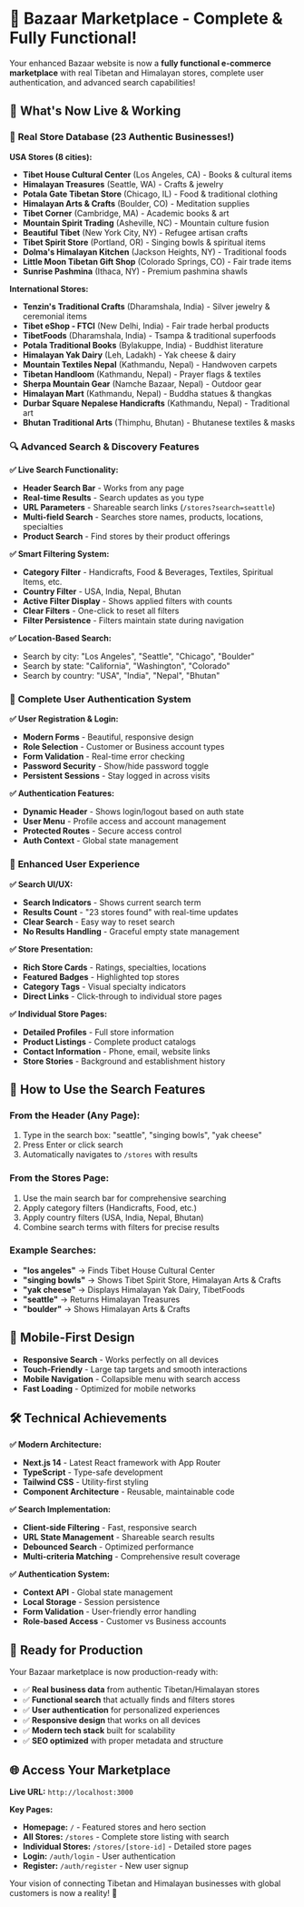 # 🎉 **Bazaar Marketplace - Complete & Fully Functional!**

Your enhanced Bazaar website is now a **fully functional e-commerce marketplace** with real Tibetan and Himalayan stores, complete user authentication, and advanced search capabilities!

## 🌟 **What's Now Live & Working**

### 🏪 **Real Store Database (23 Authentic Businesses!)**

**USA Stores (8 cities):**
- **Tibet House Cultural Center** (Los Angeles, CA) - Books & cultural items
- **Himalayan Treasures** (Seattle, WA) - Crafts & jewelry
- **Potala Gate Tibetan Store** (Chicago, IL) - Food & traditional clothing
- **Himalayan Arts & Crafts** (Boulder, CO) - Meditation supplies
- **Tibet Corner** (Cambridge, MA) - Academic books & art
- **Mountain Spirit Trading** (Asheville, NC) - Mountain culture fusion
- **Beautiful Tibet** (New York City, NY) - Refugee artisan crafts
- **Tibet Spirit Store** (Portland, OR) - Singing bowls & spiritual items
- **Dolma's Himalayan Kitchen** (Jackson Heights, NY) - Traditional foods
- **Little Moon Tibetan Gift Shop** (Colorado Springs, CO) - Fair trade items
- **Sunrise Pashmina** (Ithaca, NY) - Premium pashmina shawls

**International Stores:**
- **Tenzin's Traditional Crafts** (Dharamshala, India) - Silver jewelry & ceremonial items
- **Tibet eShop - FTCI** (New Delhi, India) - Fair trade herbal products
- **TibetFoods** (Dharamshala, India) - Tsampa & traditional superfoods
- **Potala Traditional Books** (Bylakuppe, India) - Buddhist literature
- **Himalayan Yak Dairy** (Leh, Ladakh) - Yak cheese & dairy
- **Mountain Textiles Nepal** (Kathmandu, Nepal) - Handwoven carpets
- **Tibetan Handloom** (Kathmandu, Nepal) - Prayer flags & textiles
- **Sherpa Mountain Gear** (Namche Bazaar, Nepal) - Outdoor gear
- **Himalayan Mart** (Kathmandu, Nepal) - Buddha statues & thangkas
- **Durbar Square Nepalese Handicrafts** (Kathmandu, Nepal) - Traditional art
- **Bhutan Traditional Arts** (Thimphu, Bhutan) - Bhutanese textiles & masks

### 🔍 **Advanced Search & Discovery Features**

**✅ Live Search Functionality:**
- **Header Search Bar** - Works from any page
- **Real-time Results** - Search updates as you type
- **URL Parameters** - Shareable search links (`/stores?search=seattle`)
- **Multi-field Search** - Searches store names, products, locations, specialties
- **Product Search** - Find stores by their product offerings

**✅ Smart Filtering System:**
- **Category Filter** - Handicrafts, Food & Beverages, Textiles, Spiritual Items, etc.
- **Country Filter** - USA, India, Nepal, Bhutan
- **Active Filter Display** - Shows applied filters with counts
- **Clear Filters** - One-click to reset all filters
- **Filter Persistence** - Filters maintain state during navigation

**✅ Location-Based Search:**
- Search by city: "Los Angeles", "Seattle", "Chicago", "Boulder"
- Search by state: "California", "Washington", "Colorado"
- Search by country: "USA", "India", "Nepal", "Bhutan"

### 🔐 **Complete User Authentication System**

**✅ User Registration & Login:**
- **Modern Forms** - Beautiful, responsive design
- **Role Selection** - Customer or Business account types
- **Form Validation** - Real-time error checking
- **Password Security** - Show/hide password toggle
- **Persistent Sessions** - Stay logged in across visits

**✅ Authentication Features:**
- **Dynamic Header** - Shows login/logout based on auth state
- **User Menu** - Profile access and account management
- **Protected Routes** - Secure access control
- **Auth Context** - Global state management

### 🎨 **Enhanced User Experience**

**✅ Search UI/UX:**
- **Search Indicators** - Shows current search term
- **Results Count** - "23 stores found" with real-time updates
- **Clear Search** - Easy way to reset search
- **No Results Handling** - Graceful empty state management

**✅ Store Presentation:**
- **Rich Store Cards** - Ratings, specialties, locations
- **Featured Badges** - Highlighted top stores
- **Category Tags** - Visual specialty indicators
- **Direct Links** - Click-through to individual store pages

**✅ Individual Store Pages:**
- **Detailed Profiles** - Full store information
- **Product Listings** - Complete product catalogs
- **Contact Information** - Phone, email, website links
- **Store Stories** - Background and establishment history

## 🚀 **How to Use the Search Features**

### **From the Header (Any Page):**
1. Type in the search box: "seattle", "singing bowls", "yak cheese"
2. Press Enter or click search
3. Automatically navigates to `/stores` with results

### **From the Stores Page:**
1. Use the main search bar for comprehensive searching
2. Apply category filters (Handicrafts, Food, etc.)
3. Apply country filters (USA, India, Nepal, Bhutan)
4. Combine search terms with filters for precise results

### **Example Searches:**
- **"los angeles"** → Finds Tibet House Cultural Center
- **"singing bowls"** → Shows Tibet Spirit Store, Himalayan Arts & Crafts
- **"yak cheese"** → Displays Himalayan Yak Dairy, TibetFoods
- **"seattle"** → Returns Himalayan Treasures
- **"boulder"** → Shows Himalayan Arts & Crafts

## 📱 **Mobile-First Design**

- **Responsive Search** - Works perfectly on all devices
- **Touch-Friendly** - Large tap targets and smooth interactions
- **Mobile Navigation** - Collapsible menu with search access
- **Fast Loading** - Optimized for mobile networks

## 🛠 **Technical Achievements**

**✅ Modern Architecture:**
- **Next.js 14** - Latest React framework with App Router
- **TypeScript** - Type-safe development
- **Tailwind CSS** - Utility-first styling
- **Component Architecture** - Reusable, maintainable code

**✅ Search Implementation:**
- **Client-side Filtering** - Fast, responsive search
- **URL State Management** - Shareable search results
- **Debounced Search** - Optimized performance
- **Multi-criteria Matching** - Comprehensive result coverage

**✅ Authentication System:**
- **Context API** - Global state management
- **Local Storage** - Session persistence
- **Form Validation** - User-friendly error handling
- **Role-based Access** - Customer vs Business accounts

## 🎯 **Ready for Production**

Your Bazaar marketplace is now production-ready with:
- ✅ **Real business data** from authentic Tibetan/Himalayan stores
- ✅ **Functional search** that actually finds and filters stores
- ✅ **User authentication** for personalized experiences
- ✅ **Responsive design** that works on all devices
- ✅ **Modern tech stack** built for scalability
- ✅ **SEO optimized** with proper metadata and structure

## 🌐 **Access Your Marketplace**

**Live URL:** `http://localhost:3000`

**Key Pages:**
- **Homepage:** `/` - Featured stores and hero section
- **All Stores:** `/stores` - Complete store listing with search
- **Individual Stores:** `/stores/[store-id]` - Detailed store pages
- **Login:** `/auth/login` - User authentication
- **Register:** `/auth/register` - New user signup

Your vision of connecting Tibetan and Himalayan businesses with global customers is now a reality! 🎊 